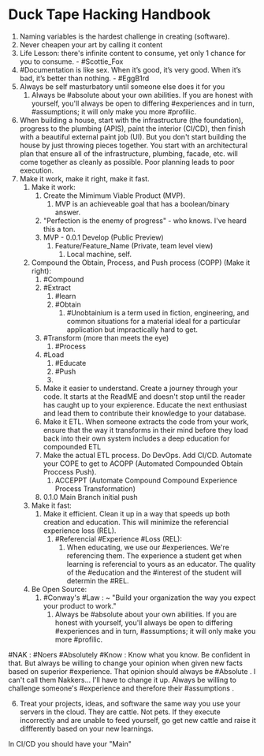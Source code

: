# Duck Tape Hacking Handbook

1) Naming variables is the hardest challenge in creating (software).
2) Never cheapen your art by calling it content
3) Life Lesson: there's infinite content to consume, yet only 1 chance for you to consume. - #Scottie_Fox
4) #Documentation is like sex. When it’s good, it’s very good. When it’s bad, it’s better than nothing. - #EggB1rd
5) Always be self masturbatory until someone else does it for you
	1) Always be #absolute about your own abilities. If you are honest with yourself, you'll always be open to differing #experiences and in turn, #assumptions; it will only make you more #profilic.
6) When building a house, start with the infrastructure (the foundation), progress to the plumbing (APIS), paint the interior (CI/CD), then finish with a beautiful external paint job (UI). But you don't start building the house by just throwing pieces together. You start with an architectural plan that ensure all of the infrastructure, plumbing, facade, etc. will come together as cleanly as possible. Poor planning leads to poor execution.
7) Make it work, make it right, make it fast.
	1) Make it work:
		1) Create the Mimimum Viable Product (MVP).
			1) MVP is an achieveable goal that has a boolean/binary answer.
		2) "Perfection is the enemy of progress" - who knows. I've heard this a ton.
		3) MVP - 0.0.1 Develop (Public Preview)
			1) Feature/Feature_Name (Private, team level view)
				1) Local machine, self.
	2) Compound the Obtain, Process, and Push process (COPP) (Make it right):
		1) #Compound 
		2) #Extract 
			1) #learn 
			2) #Obtain 
				1) #Unobtainium is a term used in fiction, engineering, and common situations for a material ideal for a particular application but impractically hard to get.
		3) #Transform (more than meets the eye)
			1) #Process
		4) #Load
			1) #Educate
			2) #Push
			3) 
		5) Make it easier to understand. Create a journey through your code. It starts at the ReadME and doesn't stop until the reader has caught up to your expierence. Educate the next enthusiast and lead them to contribute their knowledge to your database.
		6) Make it ETL. When someone extracts the code from your work, ensure that the way it transforms in their mind before they load back into their own system includes a deep education for compounded ETL
		7) Make the actual ETL process. Do DevOps. Add CI/CD. Automate your COPE to get to ACOPP (Automated Compounded Obtain Proccess Push).
			1) ACCEPPT (Automate Compound Compound Experience Process Transformation)
		8)  0.1.0 Main Branch initial push
	3) Make it fast:
		1) Make it efficient. Clean it up in a way that speeds up both creation and education. This will minimize the referencial experience loss (REL).
			1) #Referencial #Experience #Loss (REL):
				1) When educating, we use our #experiences. We're referencing them. The experience a student get when learning is referencial to yours as an educator. The quality of the #education and the #interest of the student will determin the #REL.
	4) Be Open Source:
		1) #Conway's #Law : ~ "Build your organization the way you expect your product to work."
			1) Always be #absolute about your own abilities. If you are honest with yourself, you'll always be open to differing #experiences and in turn, #assumptions; it will only make you more #profilic.

#NAK : #Noers  #Absolutely #Know : Know what you know. Be confident in that. But always be willing to change your opinion when given new facts based on superior #experience. That opinion should always be #Absolute . I can't call them Nakkers... I'll have to change it up. Always be willing to challenge someone's #experience and therefore their #assumptions .

6) Treat your projects, ideas, and software the same way you use your servers in the cloud. They are cattle. Not pets. If they execute incorrectly and are unable to feed yourself, go get new cattle and raise it diffferently based on your new learnings.


In CI/CD you should have your "Main" 